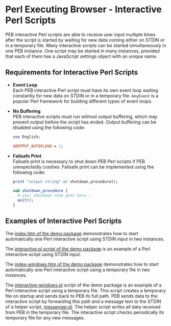 # Perl Executing Browser - Interactive Perl Scripts

PEB interactive Perl scripts are able to receive user input multiple times after the script is started by waiting for new data coming either on STDIN or in a temporary file. Many interactive scripts can be started simultaneously in one PEB instance. One script may be started in many instances, provided that each of them has a JavaScript settings object with an unique name.

## Requirements for Interactive Perl Scripts

* **Event Loop**  
  Each PEB interactive Perl script must have its own event loop waiting constantly for new data on STDIN or in a temporary file. ``AnyEvent`` is a popular Perl framework for building different types of event loops.

* **No Buffering**  
  PEB interactive scripts must run without output buffering, which may prevent output before the script has ended.
  Output buffering can be disabled using the following code:

  ```perl
  use English;

  $OUTPUT_AUTOFLUSH = 1;
  ```

* **Failsafe Print**  
  Failsafe print is necessary to shut down PEB Perl scripts if PEB unexpectedly crashes.
  Failsafe print can be implemented using the following code:

  ```perl
  print "output string" or shutdown_procedure();

  sub shutdown_procedure {
    # your shutdown code goes here...
    exit();
  }
  ```

## Examples of Interactive Perl Scripts

The [index.htm of the demo package](https://github.com/ddmitov/perl-executing-browser/blob/master/resources/app/index.html) demonstrates how to start automatically one Perl interactive script using STDIN input in two instances.  

The [interactive.pl script of the demo package](https://github.com/ddmitov/perl-executing-browser/blob/master/resources/app/perl-scripts/interactive.pl) is an example of a Perl interactive script using STDIN input.

The [index-windows.htm of the demo package](https://github.com/ddmitov/perl-executing-browser/blob/master/resources/app/index-windows.html) demonstrates how to start automatically one Perl interactive script using a temporary file in two instances.  

The [interactive-windows.pl](https://github.com/ddmitov/perl-executing-browser/blob/master/resources/app/perl-scripts/interactive-windows.pl) script of the demo package is an example of a Perl interactive script using a temporary file. This script creates a temporary file on startup and sends back to PEB its full path. PEB sends data to the interactive script by forwarding this path and a message text to the STDIN of a helper script, [messenger.pl](https://github.com/ddmitov/perl-executing-browser/blob/master/resources/app/perl-scripts/messenger.pl). The helper script writes all data received from PEB in the temporary file. The interactive script checks periodically its temporary file for any new messages.
